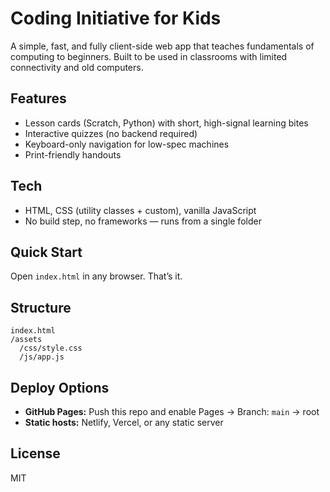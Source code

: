 # Coding Initiative for Kids

A simple, fast, and fully client-side web app that teaches fundamentals of computing to beginners.
Built to be used in classrooms with limited connectivity and old computers.

## Features
- Lesson cards (Scratch, Python) with short, high-signal learning bites
- Interactive quizzes (no backend required)
- Keyboard-only navigation for low-spec machines
- Print-friendly handouts

## Tech
- HTML, CSS (utility classes + custom), vanilla JavaScript
- No build step, no frameworks — runs from a single folder

## Quick Start
Open `index.html` in any browser. That’s it.

## Structure
```text
index.html
/assets
  /css/style.css
  /js/app.js
```

## Deploy Options
- **GitHub Pages:** Push this repo and enable Pages → Branch: `main` → root
- **Static hosts:** Netlify, Vercel, or any static server

## License
MIT
